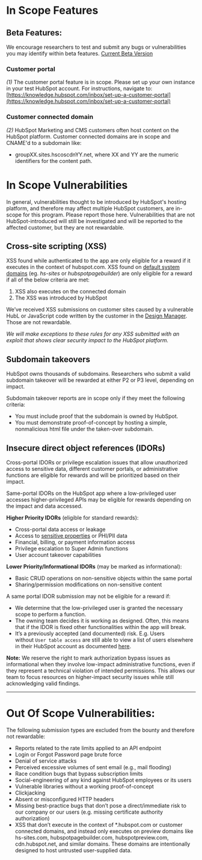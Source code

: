 # In Scope Features

## Beta Features:

We encourage researchers to test and submit any bugs or vulnerabilities you may identify within beta features. [Current Beta Version](https://app-na2.hubspot.com/l/product-updates/?rollout=260906)
### Customer portal

_(1)_ The customer portal feature is in scope. Please set up your own instance in your test HubSpot account. For instructions, navigate to: [https://knowledge.hubspot.com/inbox/set-up-a-customer-portal](https://knowledge.hubspot.com/inbox/set-up-a-customer-portal)

### Customer connected domain

_(2)_ HubSpot Marketing and CMS customers often host content on the HubSpot platform. Customer connected domains are in scope and CNAME'd to a subdomain like:

- groupXX.sites.hscoscdnYY.net, where XX and YY are the numeric identifiers for the content path.

# In Scope Vulnerabilities

In general, vulnerabilities thought to be introduced by HubSpot's hosting platform, and therefore may affect multiple HubSpot customers, are in-scope for this program. Please report those here. Vulnerabilities that are not HubSpot-introduced will still be investigated and will be reported to the affected customer, but they are not rewardable.

## Cross-site scripting (XSS)

XSS found while authenticated to the app are only eligible for a reward if it executes in the context of hubspot.com. XSS found on [default system domains](https://knowledge.hubspot.com/inbox/set-up-a-customer-portal) (eg. _hs-sites_ or _hubspotpagebuilder_) are only eligible for a reward if all of the below criteria are met:

1. XSS also executes on the connected domain
2. The XSS was introduced by HubSpot

We’ve received XSS submissions on customer sites caused by a vulnerable HubL or JavaScript code written by the customer in the [Design Manager](https://knowledge.hubspot.com/design-manager/a-quick-tour-of-the-design-manager). Those are not rewardable.

_We will make exceptions to these rules for any XSS submitted with an exploit that shows clear security impact to the HubSpot platform._

## Subdomain takeovers

HubSpot owns thousands of subdomains. Researchers who submit a valid subdomain takeover will be rewarded at either P2 or P3 level, depending on impact.

Subdomain takeover reports are in scope only if they meet the following criteria:

- You must include proof that the subdomain is owned by HubSpot.
- You must demonstrate proof-of-concept by hosting a simple, nonmalicious html file under the taken-over subdomain.

## Insecure direct object references (IDORs)

Cross-portal IDORs or privilege escalation issues that allow unauthorized access to sensitive data, different customer portals, or administrative functions are eligible for rewards and will be prioritized based on their impact.

Same-portal IDORs on the HubSpot app where a low-privileged user accesses higher-privileged APIs may be eligible for rewards depending on the impact and data accessed.

**Higher Priority IDORs** (eligible for standard rewards):

- Cross-portal data access or leakage
- Access to [sensitive properties](https://knowledge.hubspot.com/properties/store-health-data#create-phi-properties) or PHI/PII data
- Financial, billing, or payment information access
- Privilege escalation to Super Admin functions
- User account takeover capabilities

**Lower Priority/Informational IDORs** (may be marked as informational):

- Basic CRUD operations on non-sensitive objects within the same portal
- Sharing/permission modifications on non-sensitive content

A same portal IDOR submission may not be eligible for a reward if:

- We determine that the low-privileged user is granted the necessary scope to perform a function.
- The owning team decides it is working as designed. Often, this means that if the IDOR is fixed other functionalities within the app will break.
- It’s a previously accepted (and documented) risk. E.g. Users without `User table access` are still able to view a list of users elsewhere in their HubSpot account as documented [here](https://knowledge.hubspot.com/user-management/hubspot-user-permissions-guide).

**Note:** We reserve the right to mark authorization bypass issues as informational when they involve low-impact administrative functions, even if they represent a technical violation of intended permissions. This allows our team to focus resources on higher-impact security issues while still acknowledging valid findings.

---

# Out Of Scope Vulnerabilities:

The following submission types are excluded from the bounty and therefore not rewardable:

- Reports related to the rate limits applied to an API endpoint
- Login or Forgot Password page brute force
- Denial of service attacks
- Perceived excessive volumes of sent email (e.g., mail flooding)
- Race condition bugs that bypass subscription limits
- Social-engineering of any kind against HubSpot employees or its users
- Vulnerable libraries without a working proof-of-concept
- Clickjacking
- Absent or misconfigured HTTP headers
- Missing best-practice bugs that don’t pose a direct/immediate risk to our company or our users (e.g. missing certificate authority authorization)
- XSS that don’t execute in the context of *.hubspot.com or customer connected domains, and instead only executes on preview domains like hs-sites.com, hubspotpagebuilder.com, hubspotpreview.com, cdn.hubspot.net, and similar domains. These domains are intentionally designed to host untrusted user-supplied data.